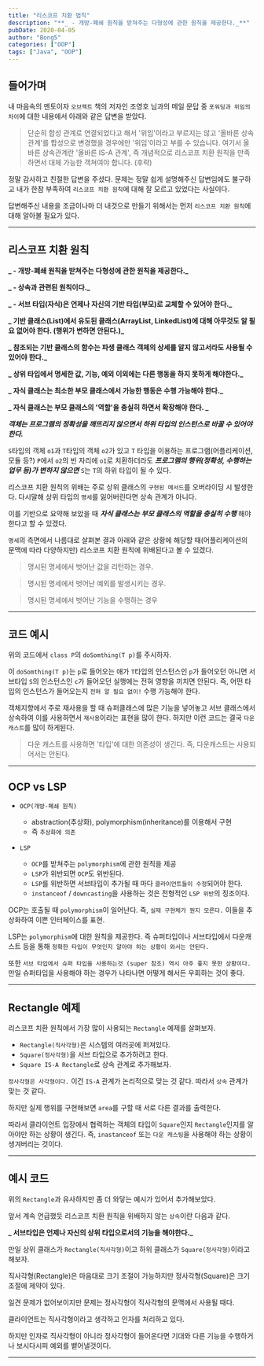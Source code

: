 ```yaml
---
title: "리스코프 치환 법칙"
description: "**_ - 개방-폐쇄 원칙을 받쳐주는 다형성에 관한 원칙을 제공한다._**"
pubDate: 2020-04-05
author: "Bong5"
categories: ["OOP"]
tags: ["Java", "OOP"]
---
```



## 들어가며

내 마음속의 멘토이자 `오브젝트` 책의 저자인 조영호 님과의 메일 문답 중 `포워딩과 위임의 차이`에 대한 내용에서 아래와 같은 답변을 받았다.

> 단순히 합성 관계로 연결되었다고 해서 '위임'이라고 부르지는 않고 '올바른 상속 관계'를 합성으로 변경했을 경우에만 '위임'이라고 부를 수 있습니다. 여기서 올바른 상속관계란 '올바른 IS-A 관계', 즉 개념적으로 리스코프 치환 원칙을 만족하면서 대체 가능한 객쳐여야 합니다. (후략)

정말 감사하고 친절한 답변을 주셨다. 문제는 정말 쉽게 설명해주신 답변임에도 불구하고 내가 한참 부족하여 `리스코프 치환 원칙`에 대해 잘 모르고 있었다는 사실이다.

답변해주신 내용을 조금이나마 더 내것으로 만들기 위해서는 먼저 `리스코프 치환 원칙`에 대해 알아볼 필요가 있다.

---

## 리스코프 치환 원칙

**_ - 개방-폐쇄 원칙을 받쳐주는 다형성에 관한 원칙을 제공한다._**

**_ - 상속과 관련된 원칙이다._**

**_ - 서브 타입(자식)은 언제나 자신의 기반 타입(부모)로 교체할 수 있어야 한다._**

**_ 기반 클래스(List)에서 유도된 클래스(ArrayList, LinkedList)에 대해 아무것도 알 필요 없어야 한다. (행위가 변하면 안된다.)_**

**_ 참조되는 기반 클래스의 함수는 파생 클래스 객체의 상세를 알지 않고서라도 사용될 수 있어야 한다._**

**_ 상위 타입에서 명세한 값, 기능, 예외 이외에는 다른 행동을 하지 못하게 해야한다._**

**_ 자식 클래스는 최소한 부모 클래스에서 가능한 행동은 수행 가능해야 한다._**

**_ 자식 클래스는 부모 클래스의 '역할'을 충실히 하면서 확장해야 한다. _**

**_객체는 프로그램의 정확성을 깨뜨리지 않으면서 하위 타입의 인스턴스로 바꿀 수 있어야 한다._**

`S`타입의 객체 `o1`과 `T`타입의 객체 `o2`가 있고 `T` 타입을 이용하는 프로그램(어플리케이션, 모듈 등?) `P`에서 `o2`의 빈 자리에 `o1`로 치환하더라도 **_프로그램의 행위(정확성, 수행하는 업무 등)가 변하지 않으면_** `S`는 `T`의 하위 타입이 될 수 있다.

리스코프 치환 원칙의 위배는 주로 상위 클래스의 `구현된 메서드`를 오버라이딩 시 발생한다. 다시말해 상위 타입의 `명세`를 잃어버린다면 상속 관계가 아니다.

이를 기반으로 요약해 보았을 때 **_자식 클래스는 부모 클래스의 역할을 충실히 수행_** 해야 한다고 할 수 있겠다.

`명세`의 측면에서 나름대로 살펴본 결과 아래와 같은 상황에 해당할 때(어플리케이션의 문맥에 따라 다양하지만) 리스코프 치환 원칙에 위배된다고 볼 수 있겠다.

> 명시된 명세에서 벗어난 값을 리턴하는 경우.

> 명시된 명세에서 벗어난 예외를 발생시키는 경우.

> 명시된 명세에서 벗어난 기능을 수행하는 경우

---

## 코드 예시

<script src="https://gist.github.com/BongHoLee/96ffae0b020d7717e4b5d95beaea07cd.js"></script>

위의 코드에서 `class P`의 `doSomthing(T p)`를 주시하자.

이 `doSomthing(T p)`는 `p`로 들어오는 애가 `T`타입의 인스턴스인 `p`가 들어오던 아니면 서브타입 `S`의 인스턴스인 `c`가 들어오던 실행에는 전혀 영향을 끼치면 안된다. 즉, 어떤 타입의 인스턴스가 들어오는지 `전혀 알 필요 없이!` 수행 가능해야 한다.

객체지향에서 주로 재사용을 할 때 슈퍼클래스에 많은 기능을 넣어놓고 서브 클래스에서 상속하여 이를 사용하면서 `재사용`이라는 표현을 많이 한다. 하지만 이런 코드는 결국 `다운 캐스트`를 많이 하게된다.

> 다운 캐스트를 사용하면 '타입'에 대한 의존성이 생긴다. 즉, 다운캐스트는 사용되어서는 안된다.

---

## OCP vs LSP

- `OCP(개방-폐쇄 원칙)`
  - abstraction(추상화), polymorphism(inheritance)를 이용해서 구현
  - 즉 `추상화에 의존`

- `LSP`
  - `OCP`를 받쳐주는 `polymorphism`에 관한 원칙을 제공
  - `LSP`가 위반되면 `OCP`도 위반된다.
  - `LSP`를 위반하면 서브타입이 추가될 때 마다 `클라이언트들이 수정`되어야 한다.
  - `instanceof` / `downcasting`을 사용하는 것은 전형적인 `LSP 위반`의 징조이다.

OCP는 호출될 때 `polymorphism`이 일어난다. 즉, `실제 구현체가 뭔지 모른다.` 이들을 추상화하여 이쁜 인터페이스를 표현.

LSP는 `polymorphism`에 대한 원칙을 제공한다. 즉 슈퍼타입이나 서브타입에서 다운캐스트 등을 통해 `정확한 타입이 무엇인지 알아야 하는 상황이 와서는 안된다.`

또한 `서브 타입에서 슈퍼 타입을 사용하는것 (super 참조) 역시 아주 좋지 못한 상황이다.` 만일 슈퍼타입을 사용해야 하는 경우가 나타나면 어떻게 해서든 우회하는 것이 좋다.

---

## Rectangle 예제

리스코프 치환 원칙에서 가장 많이 사용되는 `Rectangle` 예제를 살펴보자.

<script src="https://gist.github.com/BongHoLee/3af569d7e82ce42f4f6c9ab7946c48fd.js"></script>

- `Rectangle(직사각형)`은 시스템의 여러곳에 퍼져있다.
- `Square(정사각형)`을 서브 타입으로 추가하려고 한다.
- `Square IS-A Rectangle`로 상속 관계로 추가해보자.

<script src="https://gist.github.com/BongHoLee/d2d833e923bd1749d9770ddc01ef67a9.js"></script>

`정사각형은 사각형이다.` 이건 `IS-A` 관계가 논리적으로 맞는 것 같다. 따라서 `상속` 관계가 맞는 것 같다.

하지만 실제 행위를 구현해보면 `area`를 구할 때 서로 다른 결과를 출력한다.

따라서 클라이언트 입장에서 협력하는 객체의 타입이 `Square`인지 `Rectangle`인지를 알아야만 하는 상황이 생긴다. 즉, `inastanceof` 또는 `다운 캐스팅`을 사용해야 하는 상황이 생겨버리는 것이다.

---

## 예시 코드

위의 `Rectangle`과 유사하지만 좀 더 와닿는 예시가 있어서 추가해보았다.

앞서 계속 언급했듯 리스코프 치환 원칙을 위배하지 않는 `상속`이란 다음과 같다.

**_ 서브타입은 언제나 자신의 상위 타입으로서의 기능을 해야한다._**

만일 상위 클래스가 `Rectangle(직사각형)`이고 하위 클래스가 `Square(정사각형)`이라고 해보자.

<script src="https://gist.github.com/BongHoLee/0c2943a52b83386f86e6461599c83648.js"></script>

직사각형(Rectangle)은 마음대로 크기 조절이 가능하지만 정사각형(Square)은 크기 조절에 제약이 있다.

일견 문제가 없어보이지만 문제는 정사각형이 직사각형의 문맥에서 사용될 때다.

<script src="https://gist.github.com/BongHoLee/5cc4903a268a3ec1f4ef46632aa7207d.js"></script>

클라이언트는 직사각형이라고 생각하고 인자를 처리하고 있다.

하지만 인자로 직사각형이 아니라 정사각형이 들어온다면 기대와 다른 기능을 수행하거나 보시다시피 예외를 뱉어낼것이다.

---
